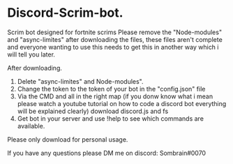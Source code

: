 # Discord-Scrim-bot.
Scrim bot designed for fortnite scrims
Please remove the "Node-modules" and "async-limites" after downloading the files, these files aren't complete and everyone wanting to use this needs to get this in another way which i will tell you later.

After downloading.
1. Delete "async-limites" and Node-modules".
2. Change the token to the token of your bot in the "config.json" file
3. Via the CMD and all in the right map (if you donw know what i mean please watch a youtube tutorial on how to code a discord bot            everything will be explained clearly) download discord.js and fs
4. Get bot in your server and use !help to see which commands are available. 

Please only download for personal usage.

If you have any questions please DM me on discord: Sombrain#0070
